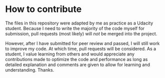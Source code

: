 # How to contribute

The files in this repository were adapted by me as practice as a Udacity student. Because I need to write the majority of the code myself for submission, pull requests (most likely) will _not_ be merged into the project.

However, after I have submitted for peer review and passed, I will still work to improve my code. At which time, pull requests will be considered. As a student, I value learning from others and would appreciate any contributions made to optimize the code and performance as long as detailed explanation and comments are given to allow for learning and understanding. Thanks.
